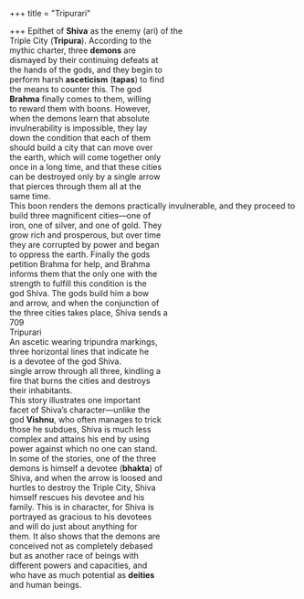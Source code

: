 +++
title = "Tripurari"

+++
Epithet of **Shiva** as the enemy (ari) of the  
Triple City (**Tripura**). According to the  
mythic charter, three **demons** are  
dismayed by their continuing defeats at  
the hands of the gods, and they begin to  
perform harsh **asceticism** (**tapas**) to find  
the means to counter this. The god  
**Brahma** finally comes to them, willing  
to reward them with boons. However,  
when the demons learn that absolute  
invulnerability is impossible, they lay  
down the condition that each of them  
should build a city that can move over  
the earth, which will come together only  
once in a long time, and that these cities  
can be destroyed only by a single arrow  
that pierces through them all at the  
same time.  
This boon renders the demons practically invulnerable, and they proceed to  
build three magnificent cities—one of  
iron, one of silver, and one of gold. They  
grow rich and prosperous, but over time  
they are corrupted by power and began  
to oppress the earth. Finally the gods  
petition Brahma for help, and Brahma  
informs them that the only one with the  
strength to fulfill this condition is the  
god Shiva. The gods build him a bow  
and arrow, and when the conjunction of  
the three cities takes place, Shiva sends a  
709  
Tripurari  
An ascetic wearing tripundra markings,  
three horizontal lines that indicate he  
is a devotee of the god Shiva.  
single arrow through all three, kindling a  
fire that burns the cities and destroys  
their inhabitants.  
This story illustrates one important  
facet of Shiva’s character—unlike the  
god **Vishnu**, who often manages to trick  
those he subdues, Shiva is much less  
complex and attains his end by using  
power against which no one can stand.  
In some of the stories, one of the three  
demons is himself a devotee (**bhakta**) of  
Shiva, and when the arrow is loosed and  
hurtles to destroy the Triple City, Shiva  
himself rescues his devotee and his  
family. This is in character, for Shiva is  
portrayed as gracious to his devotees  
and will do just about anything for  
them. It also shows that the demons are  
conceived not as completely debased  
but as another race of beings with  
different powers and capacities, and  
who have as much potential as **deities**  
and human beings.